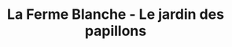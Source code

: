 ---
title: "La Ferme Blanche - Le jardin des papillons"
url: /esplechin/la-ferme-blanche-le-jardin-des-papillons/
shop: ferme
---